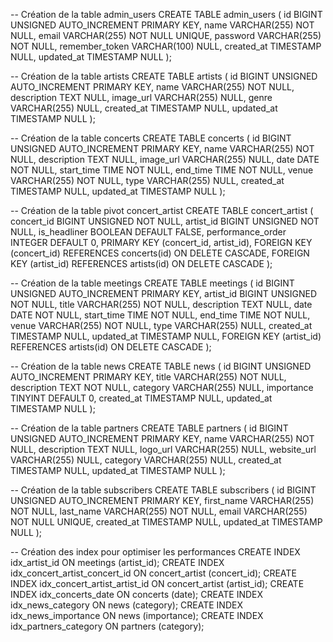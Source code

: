 -- Création de la table admin_users
CREATE TABLE admin_users (
    id BIGINT UNSIGNED AUTO_INCREMENT PRIMARY KEY,
    name VARCHAR(255) NOT NULL,
    email VARCHAR(255) NOT NULL UNIQUE,
    password VARCHAR(255) NOT NULL,
    remember_token VARCHAR(100) NULL,
    created_at TIMESTAMP NULL,
    updated_at TIMESTAMP NULL
);

-- Création de la table artists
CREATE TABLE artists (
    id BIGINT UNSIGNED AUTO_INCREMENT PRIMARY KEY,
    name VARCHAR(255) NOT NULL,
    description TEXT NULL,
    image_url VARCHAR(255) NULL,
    genre VARCHAR(255) NULL,
    created_at TIMESTAMP NULL,
    updated_at TIMESTAMP NULL
);

-- Création de la table concerts
CREATE TABLE concerts (
    id BIGINT UNSIGNED AUTO_INCREMENT PRIMARY KEY,
    name VARCHAR(255) NOT NULL,
    description TEXT NULL,
    image_url VARCHAR(255) NULL,
    date DATE NOT NULL,
    start_time TIME NOT NULL,
    end_time TIME NOT NULL,
    venue VARCHAR(255) NOT NULL,
    type VARCHAR(255) NULL,
    created_at TIMESTAMP NULL,
    updated_at TIMESTAMP NULL
);

-- Création de la table pivot concert_artist
CREATE TABLE concert_artist (
    concert_id BIGINT UNSIGNED NOT NULL,
    artist_id BIGINT UNSIGNED NOT NULL,
    is_headliner BOOLEAN DEFAULT FALSE,
    performance_order INTEGER DEFAULT 0,
    PRIMARY KEY (concert_id, artist_id),
    FOREIGN KEY (concert_id) REFERENCES concerts(id) ON DELETE CASCADE,
    FOREIGN KEY (artist_id) REFERENCES artists(id) ON DELETE CASCADE
);

-- Création de la table meetings
CREATE TABLE meetings (
    id BIGINT UNSIGNED AUTO_INCREMENT PRIMARY KEY,
    artist_id BIGINT UNSIGNED NOT NULL,
    title VARCHAR(255) NOT NULL,
    description TEXT NULL,
    date DATE NOT NULL,
    start_time TIME NOT NULL,
    end_time TIME NOT NULL,
    venue VARCHAR(255) NOT NULL,
    type VARCHAR(255) NULL,
    created_at TIMESTAMP NULL,
    updated_at TIMESTAMP NULL,
    FOREIGN KEY (artist_id) REFERENCES artists(id) ON DELETE CASCADE
);

-- Création de la table news
CREATE TABLE news (
    id BIGINT UNSIGNED AUTO_INCREMENT PRIMARY KEY,
    title VARCHAR(255) NOT NULL,
    description TEXT NOT NULL,
    category VARCHAR(255) NULL,
    importance TINYINT DEFAULT 0,
    created_at TIMESTAMP NULL,
    updated_at TIMESTAMP NULL
);

-- Création de la table partners
CREATE TABLE partners (
    id BIGINT UNSIGNED AUTO_INCREMENT PRIMARY KEY,
    name VARCHAR(255) NOT NULL,
    description TEXT NULL,
    logo_url VARCHAR(255) NULL,
    website_url VARCHAR(255) NULL,
    category VARCHAR(255) NULL,
    created_at TIMESTAMP NULL,
    updated_at TIMESTAMP NULL
);

-- Création de la table subscribers
CREATE TABLE subscribers (
    id BIGINT UNSIGNED AUTO_INCREMENT PRIMARY KEY,
    first_name VARCHAR(255) NOT NULL,
    last_name VARCHAR(255) NOT NULL,
    email VARCHAR(255) NOT NULL UNIQUE,
    created_at TIMESTAMP NULL,
    updated_at TIMESTAMP NULL
);

-- Création des index pour optimiser les performances
CREATE INDEX idx_artist_id ON meetings (artist_id);
CREATE INDEX idx_concert_artist_concert_id ON concert_artist (concert_id);
CREATE INDEX idx_concert_artist_artist_id ON concert_artist (artist_id);
CREATE INDEX idx_concerts_date ON concerts (date);
CREATE INDEX idx_news_category ON news (category);
CREATE INDEX idx_news_importance ON news (importance);
CREATE INDEX idx_partners_category ON partners (category);